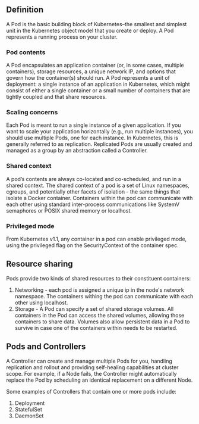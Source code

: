 ## Definition

A Pod is the basic building block of Kubernetes–the smallest and simplest unit in the Kubernetes object model that you create or deploy. A Pod represents a running process on your cluster.

### Pod contents

A Pod encapsulates an application container (or, in some cases, multiple containers), storage resources, a unique network IP, and options that govern how the container(s) should run. A Pod represents a unit of deployment: a single instance of an application in Kubernetes, which might consist of either a single container or a small number of containers that are tightly coupled and that share resources.

### Scaling concerns

Each Pod is meant to run a single instance of a given application. If you want to scale your application horizontally (e.g., run multiple instances), you should use multiple Pods, one for each instance. In Kubernetes, this is generally referred to as replication. Replicated Pods are usually created and managed as a group by an abstraction called a Controller.

### Shared context
A pod’s contents are always co-located and co-scheduled, and run in a shared context. The shared context of a pod is a set of Linux namespaces, cgroups, and potentially other facets of isolation - the same things that isolate a Docker container. 
Containers within the pod can communicate with each other using standard inter-process communications like SystemV semaphores or POSIX shared memory or localhost.

### Privileged mode
From Kubernetes v1.1, any container in a pod can enable privileged mode, using the privileged flag on the SecurityContext of the container spec.


## Resource sharing

Pods provide two kinds of shared resources to their constituent containers:
1. Networking - each pod is assigned a unique ip in the node's network namespace. The containers withing the pod can communicate with each other using localhost. 
2. Storage - A Pod can specify a set of shared storage volumes. All containers in the Pod can access the shared volumes, allowing those containers to share data. Volumes also allow persistent data in a Pod to survive in case one of the containers within needs to be restarted.

## Pods and Controllers

A Controller can create and manage multiple Pods for you, handling replication and rollout and providing self-healing capabilities at cluster scope. For example, if a Node fails, the Controller might automatically replace the Pod by scheduling an identical replacement on a different Node.

Some examples of Controllers that contain one or more pods include:

1. Deployment
2. StatefulSet
3. DaemonSet
